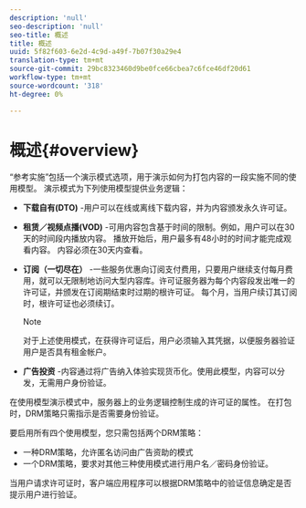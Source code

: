 ```yaml
---
description: 'null'
seo-description: 'null'
seo-title: 概述
title: 概述
uuid: 5f82f603-6e2d-4c9d-a49f-7b07f30a29e4
translation-type: tm+mt
source-git-commit: 29bc8323460d9be0fce66cbea7c6fce46df20d61
workflow-type: tm+mt
source-wordcount: '318'
ht-degree: 0%

---
```



# 概述{#overview}

“参考实施”包括一个演示模式选项，用于演示如何为打包内容的一段实施不同的使用模型。 演示模式为下列使用模型提供业务逻辑：

* **下载自有(DTO)** -用户可以在线或离线下载内容，并为内容颁发永久许可证。
* **租赁／视频点播(VOD)** -可用内容包含基于时间的限制。例如，用户可以在30天的时间段内播放内容。 播放开始后，用户最多有48小时的时间才能完成观看内容。 内容必须在30天内查看。
* **订阅（一切尽在）** -一些服务优惠向订阅支付费用，只要用户继续支付每月费用，就可以无限制地访问大型内容库。许可证服务器为每个内容段发出唯一的许可证，并颁发在订阅期结束时过期的根许可证。 每个月，当用户续订其订阅时，根许可证也必须续订。

   >[!NOTE]
   >
   >对于上述使用模式，在获得许可证后，用户必须输入其凭据，以便服务器验证用户是否具有租金帐户。

* **广告投资** -内容通过将广告纳入体验实现货币化。使用此模型，内容可以分发，无需用户身份验证。

在使用模型演示模式中，服务器上的业务逻辑控制生成的许可证的属性。 在打包时，DRM策略只需指示是否需要身份验证。

要启用所有四个使用模型，您只需包括两个DRM策略：

* 一种DRM策略，允许匿名访问由广告资助的模式
* 一个DRM策略，要求对其他三种使用模式进行用户名／密码身份验证。

当用户请求许可证时，客户端应用程序可以根据DRM策略中的验证信息确定是否提示用户进行验证。
